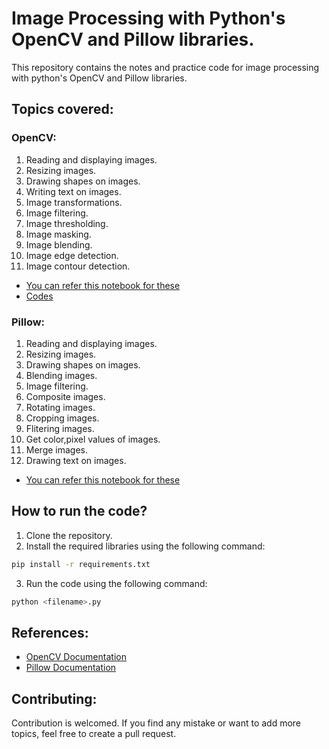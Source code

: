 # Image Processing with Python's OpenCV and Pillow libraries.

This repository contains the notes and practice code for image processing with python's OpenCV and Pillow libraries.

## Topics covered:

### OpenCV:

1. Reading and displaying images.
2. Resizing images.
3. Drawing shapes on images.
4. Writing text on images.
5. Image transformations.
6. Image filtering.
7. Image thresholding.
8. Image masking.
9. Image blending.
10. Image edge detection.
11. Image contour detection.

- [You can refer this notebook for these](notebooks/python_opencv.ipynb)
- [Codes](src/opencv)

### Pillow:

1. Reading and displaying images.
2. Resizing images.
3. Drawing shapes on images.
4. Blending images.
5. Image filtering.
6. Composite images.
7. Rotating images.
8. Cropping images.
9. Flitering images.
10. Get color,pixel values of images.
11. Merge images.
12. Drawing text on images.

- [You can refer this notebook for these](notebooks/python_pillow.ipynb)

## How to run the code?

1. Clone the repository.
2. Install the required libraries using the following command:

```bash
pip install -r requirements.txt
```

3. Run the code using the following command:

```bash
python <filename>.py
```

## References:

- [OpenCV Documentation](https://docs.opencv.org/master/)
- [Pillow Documentation](https://pillow.readthedocs.io/en/stable/)

## Contributing:

Contribution is welcomed. If you find any mistake or want to add more topics, feel free to create a pull request.

